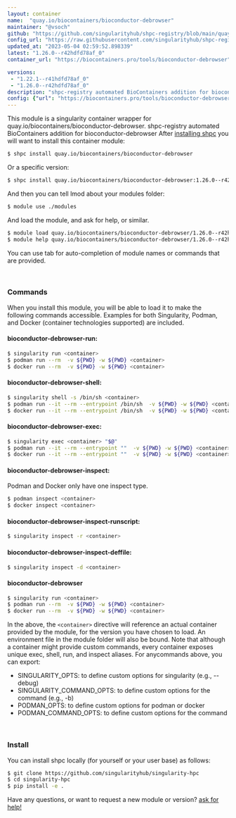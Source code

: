 ```yaml
---
layout: container
name:  "quay.io/biocontainers/bioconductor-debrowser"
maintainer: "@vsoch"
github: "https://github.com/singularityhub/shpc-registry/blob/main/quay.io/biocontainers/bioconductor-debrowser/container.yaml"
config_url: "https://raw.githubusercontent.com/singularityhub/shpc-registry/main/quay.io/biocontainers/bioconductor-debrowser/container.yaml"
updated_at: "2023-05-04 02:59:52.898339"
latest: "1.26.0--r42hdfd78af_0"
container_url: "https://biocontainers.pro/tools/bioconductor-debrowser"

versions:
 - "1.22.1--r41hdfd78af_0"
 - "1.26.0--r42hdfd78af_0"
description: "shpc-registry automated BioContainers addition for bioconductor-debrowser"
config: {"url": "https://biocontainers.pro/tools/bioconductor-debrowser", "maintainer": "@vsoch", "description": "shpc-registry automated BioContainers addition for bioconductor-debrowser", "latest": {"1.26.0--r42hdfd78af_0": "sha256:44d0daac641eab9fa8f2b5a29866ccc6481108ab5f3d8906ed20d027d6c8700f"}, "tags": {"1.22.1--r41hdfd78af_0": "sha256:c9c185ca8280f2c6ec3b2597614942d0b07a3261d4052c75d8b97017f2f5dede", "1.26.0--r42hdfd78af_0": "sha256:44d0daac641eab9fa8f2b5a29866ccc6481108ab5f3d8906ed20d027d6c8700f"}, "docker": "quay.io/biocontainers/bioconductor-debrowser"}
---
```


This module is a singularity container wrapper for quay.io/biocontainers/bioconductor-debrowser.
shpc-registry automated BioContainers addition for bioconductor-debrowser
After [installing shpc](#install) you will want to install this container module:


```bash
$ shpc install quay.io/biocontainers/bioconductor-debrowser
```

Or a specific version:

```bash
$ shpc install quay.io/biocontainers/bioconductor-debrowser:1.26.0--r42hdfd78af_0
```

And then you can tell lmod about your modules folder:

```bash
$ module use ./modules
```

And load the module, and ask for help, or similar.

```bash
$ module load quay.io/biocontainers/bioconductor-debrowser/1.26.0--r42hdfd78af_0
$ module help quay.io/biocontainers/bioconductor-debrowser/1.26.0--r42hdfd78af_0
```

You can use tab for auto-completion of module names or commands that are provided.

<br>

### Commands

When you install this module, you will be able to load it to make the following commands accessible.
Examples for both Singularity, Podman, and Docker (container technologies supported) are included.

#### bioconductor-debrowser-run:

```bash
$ singularity run <container>
$ podman run --rm  -v ${PWD} -w ${PWD} <container>
$ docker run --rm  -v ${PWD} -w ${PWD} <container>
```

#### bioconductor-debrowser-shell:

```bash
$ singularity shell -s /bin/sh <container>
$ podman run --it --rm --entrypoint /bin/sh  -v ${PWD} -w ${PWD} <container>
$ docker run --it --rm --entrypoint /bin/sh  -v ${PWD} -w ${PWD} <container>
```

#### bioconductor-debrowser-exec:

```bash
$ singularity exec <container> "$@"
$ podman run --it --rm --entrypoint ""  -v ${PWD} -w ${PWD} <container> "$@"
$ docker run --it --rm --entrypoint ""  -v ${PWD} -w ${PWD} <container> "$@"
```

#### bioconductor-debrowser-inspect:

Podman and Docker only have one inspect type.

```bash
$ podman inspect <container>
$ docker inspect <container>
```

#### bioconductor-debrowser-inspect-runscript:

```bash
$ singularity inspect -r <container>
```

#### bioconductor-debrowser-inspect-deffile:

```bash
$ singularity inspect -d <container>
```



#### bioconductor-debrowser

```bash
$ singularity run <container>
$ podman run --rm  -v ${PWD} -w ${PWD} <container>
$ docker run --rm  -v ${PWD} -w ${PWD} <container>
```


In the above, the `<container>` directive will reference an actual container provided
by the module, for the version you have chosen to load. An environment file in the
module folder will also be bound. Note that although a container
might provide custom commands, every container exposes unique exec, shell, run, and
inspect aliases. For anycommands above, you can export:

 - SINGULARITY_OPTS: to define custom options for singularity (e.g., --debug)
 - SINGULARITY_COMMAND_OPTS: to define custom options for the command (e.g., -b)
 - PODMAN_OPTS: to define custom options for podman or docker
 - PODMAN_COMMAND_OPTS: to define custom options for the command

<br>

### Install

You can install shpc locally (for yourself or your user base) as follows:

```bash
$ git clone https://github.com/singularityhub/singularity-hpc
$ cd singularity-hpc
$ pip install -e .
```

Have any questions, or want to request a new module or version? [ask for help!](https://github.com/singularityhub/singularity-hpc/issues)